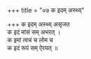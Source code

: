 +++
title = "०७ क इदम् अस्थ्य्"

+++
क इदम् अस्थ्य् असृजत  
क इदं मांसं सम् अभरत् ।  
क इमां त्वचं च लोम च  
क इदं रूपं सम् ऐरयत् ॥